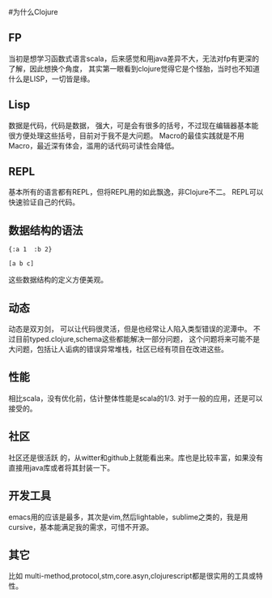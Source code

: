 #为什么Clojure


## FP

当初是想学习函数式语言scala，后来感觉和用java差异不大，无法对fp有更深的了解，因此想换个角度， 其实第一眼看到clojure觉得它是个怪胎，当时也不知道什么是LISP，一切皆是缘。

## Lisp

数据是代码，代码是数据， 强大，可是会有很多的括号，不过现在编辑器基本能很方便处理这些括号，目前对于我不是大问题。
Macro的最佳实践就是不用Macro，最近深有体会，滥用的话代码可读性会降低。

## REPL

基本所有的语言都有REPL，但将REPL用的如此飘逸，非Clojure不二。 REPL可以快速验证自己的代码。

## 数据结构的语法

```
{:a 1  :b 2}
```

```
[a b c]
```

这些数据结构的定义方便美观。

## 动态

动态是双刃剑， 可以让代码很灵活，但是也经常让人陷入类型错误的泥潭中。 不过目前typed.clojure,schema这些都能解决一部分问题，
这个问题将来可能不是大问题，包括让人诟病的错误异常堆栈，社区已经有项目在改进这些。

## 性能

相比scala，没有优化前，估计整体性能是scala的1/3. 对于一般的应用，还是可以接受的。

## 社区

社区还是很活跃 的，从witter和github上就能看出来。库也是比较丰富，如果没有直接用java库或者将其封装一下。

## 开发工具

emacs用的应该是最多，其次是vim,然后lightable，sublime之类的，我是用cursive，基本能满足我的需求，可惜不开源。

## 其它

比如 multi-method,protocol,stm,core.asyn,clojurescript都是很实用的工具或特性。
